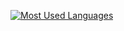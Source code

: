 [![Most Used Languages](https://morfixx-stats.vercel.app/api/top-langs/?username=nahsystemu&theme=vue-dark)](https://morfixx.com)

